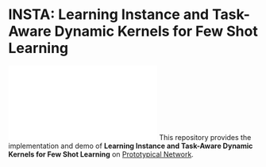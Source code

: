 # INSTA: Learning Instance and Task-Aware Dynamic Kernels for Few Shot Learning
![Pipeline!](/visual/pipelinev2.pdf)
This repository provides the implementation and demo of **Learning Instance and Task-Aware Dynamic Kernels for Few Shot Learning** on [Prototypical Network](https://arxiv.org/pdf/1703.05175.pdf).
